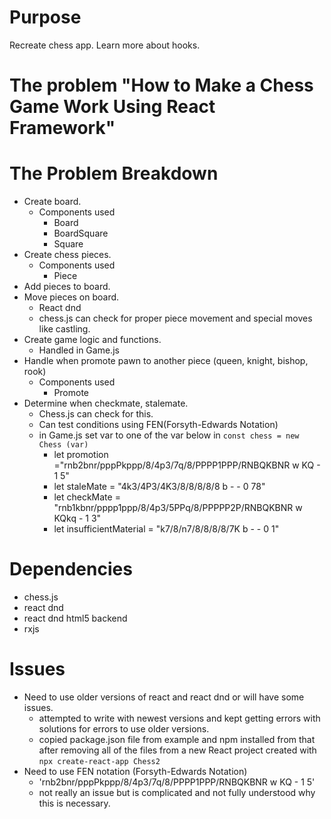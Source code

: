 # Purpose
Recreate chess app.
Learn more about hooks.

# The problem "How to Make a Chess Game Work Using React Framework"
# The Problem Breakdown
- Create board.
  - Components used
    - Board
    - BoardSquare
    - Square
- Create chess pieces.
  - Components used
    - Piece
- Add pieces to board.
- Move pieces on board.
  - React dnd
  - chess.js can check for proper piece movement and special moves like castling.
- Create game logic and functions.
  - Handled in Game.js
- Handle when promote pawn to another piece (queen, knight, bishop, rook)
  - Components used
    - Promote
- Determine when checkmate, stalemate.
  - Chess.js can check for this.
  - Can test conditions using FEN(Forsyth-Edwards Notation)
  - in Game.js set var to one of the var below in ``const chess = new Chess (var)``
    - let promotion ="rnb2bnr/pppPkppp/8/4p3/7q/8/PPPP1PPP/RNBQKBNR w KQ - 1 5"
    - let staleMate = "4k3/4P3/4K3/8/8/8/8/8 b - - 0 78"
    - let checkMate = "rnb1kbnr/pppp1ppp/8/4p3/5PPq/8/PPPPP2P/RNBQKBNR w KQkq - 1 3"
    - let insufficientMaterial = "k7/8/n7/8/8/8/8/7K b - - 0 1"

# Dependencies
- chess.js
- react dnd
- react dnd html5 backend
- rxjs

# Issues
- Need to use older versions of react and react dnd or will have some issues.
  - attempted to write with newest versions and kept getting errors with solutions for errors to use older versions.
  - copied package.json file from example and npm installed from that after removing all of the files from a new React project created with ``npx create-react-app Chess2``
- Need to use FEN notation (Forsyth-Edwards Notation)
  - 'rnb2bnr/pppPkppp/8/4p3/7q/8/PPPP1PPP/RNBQKBNR w KQ - 1 5'
  - not really an issue but is complicated and not fully understood why this is necessary.